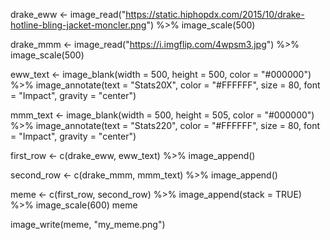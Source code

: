 
drake_eww <- image_read("https://static.hiphopdx.com/2015/10/drake-hotline-bling-jacket-moncler.png") %>%
  image_scale(500)

drake_mmm <- image_read("https://i.imgflip.com/4wpsm3.jpg") %>%
  image_scale(500)

eww_text <- image_blank(width = 500, 
                          height = 500, 
                          color = "#000000") %>%
  image_annotate(text = "Stats20X",
                 color = "#FFFFFF",
                 size = 80,
                 font = "Impact",
                 gravity = "center")

mmm_text <- image_blank(width = 500, 
                         height = 505, 
                         color = "#000000") %>%
  image_annotate(text = "Stats220",
                 color = "#FFFFFF",
                 size = 80,
                 font = "Impact",
                 gravity = "center")


first_row <- c(drake_eww, eww_text) %>%
  image_append()

second_row <- c(drake_mmm, mmm_text) %>%
  image_append()


meme <- c(first_row, second_row) %>%
  image_append(stack = TRUE) %>%
  image_scale(600)
meme

image_write(meme, "my_meme.png")
